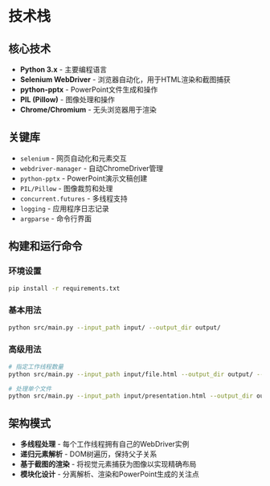 # 技术栈

## 核心技术
- **Python 3.x** - 主要编程语言
- **Selenium WebDriver** - 浏览器自动化，用于HTML渲染和截图捕获
- **python-pptx** - PowerPoint文件生成和操作
- **PIL (Pillow)** - 图像处理和操作
- **Chrome/Chromium** - 无头浏览器用于渲染

## 关键库
- `selenium` - 网页自动化和元素交互
- `webdriver-manager` - 自动ChromeDriver管理
- `python-pptx` - PowerPoint演示文稿创建
- `PIL/Pillow` - 图像裁剪和处理
- `concurrent.futures` - 多线程支持
- `logging` - 应用程序日志记录
- `argparse` - 命令行界面

## 构建和运行命令

### 环境设置
```bash
pip install -r requirements.txt
```

### 基本用法
```bash
python src/main.py --input_path input/ --output_dir output/
```

### 高级用法
```bash
# 指定工作线程数量
python src/main.py --input_path input/file.html --output_dir output/ --workers 4

# 处理单个文件
python src/main.py --input_path input/presentation.html --output_dir output/
```

## 架构模式
- **多线程处理** - 每个工作线程拥有自己的WebDriver实例
- **递归元素解析** - DOM树遍历，保持父子关系
- **基于截图的渲染** - 将视觉元素捕获为图像以实现精确布局
- **模块化设计** - 分离解析、渲染和PowerPoint生成的关注点